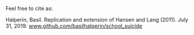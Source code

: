 Feel free to cite as:

Halperin, Basil. Replication and extension of Hansen and Lang (2011). July 31, 2019. www.github.com/basilhalperin/school_suicide